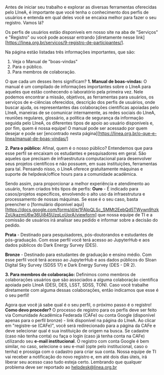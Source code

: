 Antes de iniciar seu trabalho e explorar as diversas ferramentas oferecidas pelo LIneA, é importante que você tenha o conhecimento dos perfis de usuários e entenda em qual deles você se encaixa melhor para fazer o seu registro. Vamos lá?

Os perfis de usuários estão disponiveís em nosso site na aba de "Serviços" e "Registro" ou você pode acessar entrando [diretamente nesse link][https://linea.org.br/servicos/9-registro-de-participantes/].

Na página estão listadas três informações importantes, que são:
1. Veja o Manual de "boas-vindas"
2. Para o público.
3. Para membros de colaboração.

O que cada um desses itens significam?
**1. Manual de boas-vindas:**
O manual é um compilado de informações importantes sobre o LIneA para aqueles que estão conhecendo o laboratório pela primeira vez. Nele podemos encontrar a missão, objetivos, as ferramentas para usuários, os serviços de e-ciências oferecidos, descrição dos perfis de usuários, onde buscar ajuda, os representantes das colaborações científicas apoiadas pelo LIneA, maneiras de se comunicar internamente, as redes sociais do LIneA, reuniões regulares, glossário, a política de segurança da informação seguida pelo LIneA, os diferentes tipos de apoio ao usuário disponiveís e, por fim, quem é nossa equipe! 
O manual pode ser acessado por quem desejar e pode ser [encontrado nesta página][https://linea.org.br/o-que-e-linea/manual-de-boas-vindas/]

**2. Para o público:**
Afinal, quem é o nosso público? 
Entendemos que para esse perfil se encaixam os estudantes e pesquisadores em geral. São aqueles que precisam de infraestrutura computacional para desenvolver seus projetos científicos e não possuem, em suas instituições, ferramentas para tal. Pensando nisso, o LIneA oferece gratuitamente máquinas e suporte de helpdesk/office hours para a comunidade acadêmica.

Sendo assim, para proporcionar a melhor experiência e atendimento ao usuário, foram criados três tipos de perfis: 
**Ouro** - É indicado para casos/projetos específicos, envolvendo o alto uso da infraestrutura e processamento de nossas máquinas. Se esse é o seu caso, basta preencher o [formulário diponível aqui][https://docs.google.com/forms/d/e/1FAIpQLSc_SMMt2EebQd5TWywn9hzkZoUkazmU6w36Uj845UzqLoUorA/viewform] que nossa equipe de TI e a comissão de usuários irá analisar seu pedido e informar sobre a decisão do pedido. 

**Prata** - Destinado para pesquisadores, pós-doutorandos e estudantes de pós-graduação. Com esse perfil você terá acesso ao JupyterHub e aos dados públicos do Dark Energy Survey (DES). 

**Bronze** - Destinado para estudantes de graduação e ensino médio. Com esse perfil você terá acesso ao JupyterHub e aos dados públicos do Sloan Digital Sky Survey (SDSS 17) e Dark Energy Survey (DES - DR 2).

**3. Para membros de colaboração:**
Definimos como membros de colaborações usuários que são associados a alguma colaboração científica apoiada pelo LIneA (DESI, DES, LSST, SDSS, TON). 
Caso você trabalhe diretamente com alguma dessas colaborações, então indicamos que esse é o seu perfil!

Agora que você já sabe qual é o seu perfil, o próximo passo é o registro!
**Como devo proceder?**
O processo de registro para os perfis deve ser feito via Comunidade Acadêmica Federada (CAFe) ou conta Google (disponível apenas para o perfil bronze) - link disponível na página do LIneA.
Ao clicar em "registre-se (CAFe)", você será redirecionado para a página da CAFe e deve selecionar qual é sua instituição de origem na busca. 
Se cadastre (caso não tenha conta) ou faça o login (caso já tenha conta na CAFe) utilizando seu **e-mail institucional**. 
O registro com conta Google é bem similar, no caso, selecione o seu e-mail (opte pelo institucional, caso o tenha) e prossiga com o cadastro para criar sua conta.
Nossa equipe de TI vai receber a notificação do novo registro e, em até dois dias úteis, irá liberar seu acesso caso tudo esteja certo. 
Lembrando que qualquer problema deve ser reportado ao helpdesk@linea.org.br 

